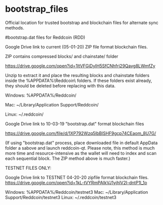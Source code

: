 # bootstrap_files
Official location for trusted bootstrap and blockchain files for alternate sync methods.

#bootstrap.dat files for Reddcoin (RDD)

Google Drive link to current (05-01-20) ZIP file format blockchain files. 

ZIP contains compressed blocks/ and chainstate/ folder 

https://drive.google.com/open?id=1ItVFGiDyIH5SfCNhfrj29Qavg8LWmfZy

Unzip to extract it and place the resulting blocks and chainstate folders inside the %APPDATA%\Reddcoin\ folders. If these folders exist already, they should be deleted before replacing with this data. 

Windows: %APPDATA%/Reddcoin/

Mac: ~/Library/Application Support/Reddcoin/

Linux: ~/.reddcoin/


Google Drive link to 10-03-19 "bootstrap.dat" format blockchain files 

https://drive.google.com/file/d/1XP792Wzq5lbBlSHF9gcp74CEaom_8U7G/

(If using "bootstrap.dat" process, place downloaded file in default AppData folder a sabove and launch reddcoin-qt. Please note, this method is much more time and resource-intensive as the wallet will need to index and scan each sequential block. The ZIP method above is much faster.)


TESTNET FILES ONLY: 

Google Drive link to TESTNET 04-20-20 zipfile format blockchain files. 
https://drive.google.com/open?id=1kL-tVYRmPAIkVJ1yjhlV2I-dntP1l_1o

Windows: %APPDATA%/Reddcoin/testnet3
Mac: ~/Library/Application Support/Reddcoin/testnet3
Linux: ~/.reddcoin/testnet3
